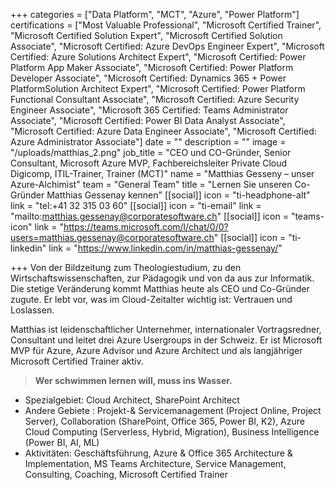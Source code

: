 +++
categories = ["Data Platform", "MCT", "Azure", "Power Platform"]
certifications = ["Most Valuable Professional", "Microsoft Certified Trainer", "Microsoft Certified Solution Expert", "Microsoft Certified Solution Associate", "Microsoft Certified: Azure DevOps Engineer Expert", "Microsoft Certified: Azure Solutions Architect Expert", "Microsoft Certified: Power Platform App Maker Associate", "Microsoft Certified: Power Platform Developer Associate", "Microsoft Certified: Dynamics 365 + Power PlatformSolution Architect Expert", "Microsoft Certified: Power Platform Functional Consultant Associate", "Microsoft Certified: Azure Security Engineer Associate", "Microsoft 365 Certified: Teams Administrator Associate", "Microsoft Certified: Power BI Data Analyst Associate", "Microsoft Certified: Azure Data Engineer Associate", "Microsoft Certified: Azure Administrator Associate"]
date = ""
description = ""
image = "/uploads/matthias_2.png"
job_title = "CEO und CO-Gründer, Senior Consultant, Microsoft Azure MVP, Fachbereichsleiter Private Cloud Digicomp, ITIL-Trainer, Trainer (MCT)"
name = "Matthias Gesseny – unser Azure-Alchimist"
team = "General Team"
title = "Lernen Sie unseren Co-Gründer Matthias Gessenay kennen"
[[social]]
icon = "ti-headphone-alt"
link = "tel:+41 32 315 03 60"
[[social]]
icon = "ti-email"
link = "mailto:matthias.gessenay@corporatesoftware.ch"
[[social]]
icon = "teams-icon"
link = "https://teams.microsoft.com/l/chat/0/0?users=matthias.gessenay@corporatesoftware.ch"
[[social]]
icon = "ti-linkedin"
link = "https://www.linkedin.com/in/matthias-gessenay/"

+++
Von der Bildzeitung zum Theologiestudium, zu den Wirtschaftswissenschaften, zur Pädagogik und von da aus zur Informatik. Die stetige Veränderung kommt Matthias heute als CEO und Co-Gründer zugute. Er lebt vor, was im Cloud-Zeitalter wichtig ist: Vertrauen und Loslassen.

Matthias ist leidenschaftlicher Unternehmer, internationaler Vortragsredner, Consultant und leitet drei Azure Usergroups in der Schweiz. Er ist Microsoft MVP für Azure, Azure Advisor und Azure Architect und als langjähriger Microsoft Certified Trainer aktiv.

> **Wer schwimmen lernen will, muss ins Wasser.**

* Spezialgebiet: Cloud Architect, SharePoint Architect
* Andere Gebiete : Projekt-& Servicemanagement (Project Online, Project Server), Collaboration (SharePoint, Office 365, Power BI, K2), Azure Cloud Computing (Serverless, Hybrid, Migration), Business Intelligence (Power BI, AI, ML)
* Aktivitäten: Geschäftsführung, Azure & Office 365 Architecture & Implementation, MS Teams Architecture, Service Management, Consulting, Coaching, Microsoft Certified Trainer